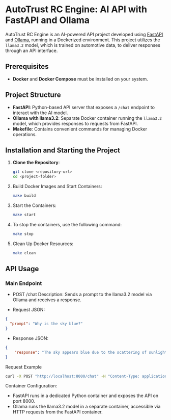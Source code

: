 # AutoTrust RC Engine: AI API with FastAPI and Ollama

AutoTrust RC Engine is an AI-powered API project developed using [FastAPI](https://fastapi.tiangolo.com/) and [Ollama](https://ollama.com/), running in a Dockerized environment. This project utilizes the `llama3.2` model, which is trained on automotive data, to deliver responses through an API interface.

## Prerequisites

- **Docker** and **Docker Compose** must be installed on your system.

## Project Structure

- **FastAPI**: Python-based API server that exposes a `/chat` endpoint to interact with the AI model.
- **Ollama with llama3.2**: Separate Docker container running the `llama3.2` model, which provides responses to requests from FastAPI.
- **Makefile**: Contains convenient commands for managing Docker operations.

## Installation and Starting the Project

1. **Clone the Repository**:
   ```bash
   git clone <repository-url>
   cd <project-folder>
    ```
2.	Build Docker Images and Start Containers:

    ```bash
    make build
    ```

3.	Start the Containers:

    ```bash
    make start
    ```

4. To stop the containers, use the following command:
    ```bash
    make stop
    ```
5.	Clean Up Docker Resources:
    
       ```bash
       make clean
       ```
## API Usage

### Main Endpoint

- POST /chat
    Description: Sends a prompt to the llama3.2 model via Ollama and receives a response.
	  
- Request JSON:

```json
{
  "prompt": "Why is the sky blue?"
}
```

- Response JSON:
```json
{
    "response": "The sky appears blue due to the scattering of sunlight by the atmosphere..."
}
```

Request Example
```bash
curl -X POST "http://localhost:8000/chat" -H "Content-Type: application/json" -d '{"prompt": "Why is the sky blue?"}'
```

Container Configuration:
-   FastAPI runs in a dedicated Python container and exposes the API on port 8000.
-   Ollama runs the llama3.2 model in a separate container, accessible via HTTP requests from the FastAPI container.
